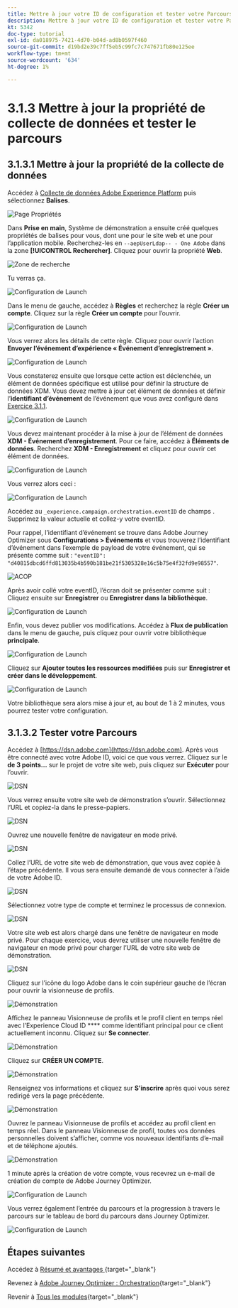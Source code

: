 ```yaml
---
title: Mettre à jour votre ID de configuration et tester votre Parcours
description: Mettre à jour votre ID de configuration et tester votre Parcours
kt: 5342
doc-type: tutorial
exl-id: da018975-7421-4d70-b04d-ad8b0597f460
source-git-commit: d19bd2e39c7ff5eb5c99fc7c747671fb80e125ee
workflow-type: tm+mt
source-wordcount: '634'
ht-degree: 1%

---
```


# 3.1.3 Mettre à jour la propriété de collecte de données et tester le parcours

## 3.1.3.1 Mettre à jour la propriété de la collecte de données

Accédez à [Collecte de données Adobe Experience Platform](https://experience.adobe.com/data-collection/home) puis sélectionnez **Balises**.

![Page Propriétés](./../../../../modules/delivery-activation/datacollection/dc1.1/images/launch1.png)

Dans **Prise en main**, Système de démonstration a ensuite créé quelques propriétés de balises pour vous, dont une pour le site web et une pour l’application mobile. Recherchez-les en `--aepUserLdap-- - One Adobe` dans la zone **[!UICONTROL Rechercher]**. Cliquez pour ouvrir la propriété **Web**.

![Zone de recherche](./../../../../modules/delivery-activation/datacollection/dc1.1/images/property6.png)

Tu verras ça.

![Configuration de Launch](./images/rule1.png)

Dans le menu de gauche, accédez à **Règles** et recherchez la règle **Créer un compte**. Cliquez sur la règle **Créer un compte** pour l’ouvrir.

![Configuration de Launch](./images/rule2.png)

Vous verrez alors les détails de cette règle. Cliquez pour ouvrir l’action **Envoyer l’événement d’expérience « Événement d’enregistrement »**.

![Configuration de Launch](./images/rule3.png)

Vous constaterez ensuite que lorsque cette action est déclenchée, un élément de données spécifique est utilisé pour définir la structure de données XDM. Vous devez mettre à jour cet élément de données et définir l’**identifiant d’événement** de l’événement que vous avez configuré dans [Exercice 3.1.1](./ex1.md).

![Configuration de Launch](./images/rule4.png)

Vous devez maintenant procéder à la mise à jour de l’élément de données **XDM - Événement d’enregistrement**. Pour ce faire, accédez à **Éléments de données**. Recherchez **XDM - Enregistrement** et cliquez pour ouvrir cet élément de données.

![Configuration de Launch](./images/rule5.png)

Vous verrez alors ceci :

![Configuration de Launch](./images/rule6.png)

Accédez au `_experience.campaign.orchestration.eventID` de champs . Supprimez la valeur actuelle et collez-y votre eventID.

Pour rappel, l’identifiant d’événement se trouve dans Adobe Journey Optimizer sous **Configurations > Événements** et vous trouverez l’identifiant d’événement dans l’exemple de payload de votre événement, qui se présente comme suit : `"eventID": "d40815dbcd6ffd813035b4b590b181be21f5305328e16c5b75e4f32fd9e98557"`.

![ACOP ](./images/payloadeventID.png)

Après avoir collé votre eventID, l’écran doit se présenter comme suit : Cliquez ensuite sur **Enregistrer** ou **Enregistrer dans la bibliothèque**.

![Configuration de Launch](./images/rule7.png)

Enfin, vous devez publier vos modifications. Accédez à **Flux de publication** dans le menu de gauche, puis cliquez pour ouvrir votre bibliothèque **principale**.

![Configuration de Launch](./images/rule8.png)

Cliquez sur **Ajouter toutes les ressources modifiées** puis sur **Enregistrer et créer dans le développement**.

![Configuration de Launch](./images/rule9.png)

Votre bibliothèque sera alors mise à jour et, au bout de 1 à 2 minutes, vous pourrez tester votre configuration.

## 3.1.3.2 Tester votre Parcours

Accédez à [https://dsn.adobe.com](https://dsn.adobe.com). Après vous être connecté avec votre Adobe ID, voici ce que vous verrez. Cliquez sur le **de 3 points...** sur le projet de votre site web, puis cliquez sur **Exécuter** pour l’ouvrir.

![DSN ](./../../datacollection/dc1.1/images/web8.png)

Vous verrez ensuite votre site web de démonstration s’ouvrir. Sélectionnez l’URL et copiez-la dans le presse-papiers.

![DSN ](../../../getting-started/gettingstarted/images/web3.png)

Ouvrez une nouvelle fenêtre de navigateur en mode privé.

![DSN ](../../../getting-started/gettingstarted/images/web4.png)

Collez l’URL de votre site web de démonstration, que vous avez copiée à l’étape précédente. Il vous sera ensuite demandé de vous connecter à l’aide de votre Adobe ID.

![DSN ](../../../getting-started/gettingstarted/images/web5.png)

Sélectionnez votre type de compte et terminez le processus de connexion.

![DSN ](../../../getting-started/gettingstarted/images/web6.png)

Votre site web est alors chargé dans une fenêtre de navigateur en mode privé. Pour chaque exercice, vous devrez utiliser une nouvelle fenêtre de navigateur en mode privé pour charger l’URL de votre site web de démonstration.

![DSN ](../../../getting-started/gettingstarted/images/web7.png)

Cliquez sur l’icône du logo Adobe dans le coin supérieur gauche de l’écran pour ouvrir la visionneuse de profils.

![Démonstration](./../../../../modules/delivery-activation/datacollection/dc1.2/images/pv1.png)

Affichez le panneau Visionneuse de profils et le profil client en temps réel avec l’Experience Cloud ID **** comme identifiant principal pour ce client actuellement inconnu. Cliquez sur **Se connecter**.

![Démonstration](./../../../../modules/delivery-activation/datacollection/dc1.2/images/pv2.png)

Cliquez sur **CRÉER UN COMPTE**.

![Démonstration](./../../../../modules/delivery-activation/datacollection/dc1.2/images/pv9.png)

Renseignez vos informations et cliquez sur **S’inscrire** après quoi vous serez redirigé vers la page précédente.

![Démonstration](./../../../../modules/delivery-activation/datacollection/dc1.2/images/pv10.png)

Ouvrez le panneau Visionneuse de profils et accédez au profil client en temps réel. Dans le panneau Visionneuse de profil, toutes vos données personnelles doivent s’afficher, comme vos nouveaux identifiants d’e-mail et de téléphone ajoutés.

![Démonstration](./../../../../modules/delivery-activation/datacollection/dc1.2/images/pv11.png)

1 minute après la création de votre compte, vous recevrez un e-mail de création de compte de Adobe Journey Optimizer.

![Configuration de Launch](./images/email.png)

Vous verrez également l’entrée du parcours et la progression à travers le parcours sur le tableau de bord du parcours dans Journey Optimizer.

![Configuration de Launch](./images/emaildash.png)

## Étapes suivantes

Accédez à [ Résumé et avantages ](./summary.md){target="_blank"}

Revenez à [Adobe Journey Optimizer : Orchestration](./journey-orchestration-create-account.md){target="_blank"}

Revenir à [Tous les modules](./../../../../overview.md){target="_blank"}
